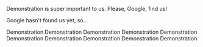 Demonstration is super important to us. Please, Google, find us!

Google hasn't found us yet, so...

Demonstration
Demonstration
Demonstration
Demonstration
Demonstration
Demonstration
Demonstration
Demonstration
Demonstration
Demonstration